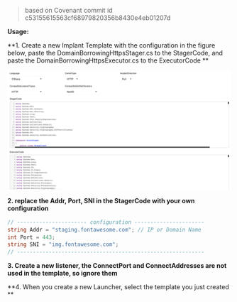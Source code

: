> based on Covenant commit id c53155615563cf68979820356b8430e4eb01207d

**Usage:**

**1. Create a new Implant Template with the configuration in the figure below, paste the DomainBorrowingHttpsStager.cs to the StagerCode, and paste the DomainBorrowingHttpsExecutor.cs to the ExecutorCode **

![image-20210330194849932](images/README.assets/image-20210330194849932.png)

**2. replace the Addr, Port, SNI in the StagerCode with your own configuration**

```C#
// ---------------------- configuration ----------------------
string Addr = "staging.fontawesome.com"; // IP or Domain Name
int Port = 443;
string SNI = "img.fontawesome.com";
// -----------------------------------------------------------
```

**3. Create a new listener, the ConnectPort and ConnectAddresses are not used in the template, so ignore them**

**4. When you create a new Launcher, select the template you just created **

